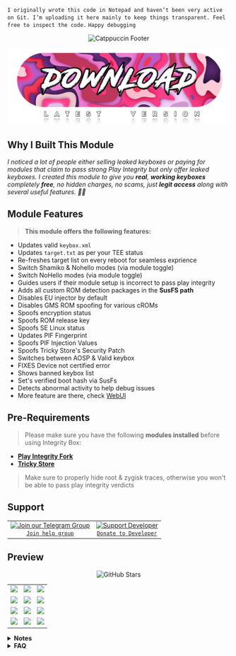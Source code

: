 `I originally wrote this code in Notepad and haven’t been very active on Git. I’m uploading it here mainly to keep things transparent. Feel free to inspect the code.`
`Happy debugging`

<p align="center">
  <img src="https://raw.githubusercontent.com/catppuccin/catppuccin/main/assets/footers/gray0_ctp_on_line.svg?sanitize=true" alt="Catppuccin Footer" />
</p>

<div align="center">
  <a href="https://github.com/MeowDump/Integrity-Box/releases" target="_blank">
    <img src="DUMP/download.png" alt="Download Button" width="600" />
  </a>
</div>


## Why I Built This Module

*I noticed a lot of people either selling leaked keyboxes or paying for modules that claim to pass strong Play Integrity but only offer leaked keyboxes. I created this module to give you **real**, **working keyboxes** completely **free**, no hidden charges, no scams, just **legit access** along with several useful features. 🚫🔑*


## Module Features

> **This module offers the following features:**  

-  Updates valid `keybox.xml`  
-  Updates `target.txt` as per your TEE status
-  Re-freshes target list on every reboot for seamless exprience
-  Switch Shamiko & Nohello modes (via module toggle)
-  Switch NoHello modes (via module toggle)
-  Guides users if their module setup is incorrect to pass play integrity
-  Adds all custom ROM detection packages in the **SusFS path**  
-  Disables EU injector by default  
-  Disables GMS ROM spoofing for  various cROMs 
-  Spoofs encryption status   
-  Spoofs ROM release key  
-  Spoofs SE Linux status
-  Updates PIF Fingerprint
-  Spoofs PIF Injection Values
-  Spoofs Tricky Store's Security Patch
-  Switches between AOSP & Valid keybox
-  FIXES Device not certified error
-  Shows banned keybox list
-  Set's verified boot hash via SusFs
-  Detects abnormal activity to help debug issues
-  More feature are there, check [WebUI](https://github.com/MeowDump/Integrity-Box/raw/main/DUMP/10.png)

## Pre-Requirements

> Please make sure you have the following **modules installed** before using Integrity Box:

- [**Play Integrity Fork**](https://github.com/osm0sis/PlayIntegrityFork/releases)
- [**Tricky Store**](https://github.com/5ec1cff/TrickyStore/releases)
> Make sure to properly hide root & zygisk traces, otherwise you won't be able to pass play integrity verdicts

## Support
<table align="center" cellspacing="20" style="border: none;">
  <tr align="center">
    <td style="border: none;">
      <a href="https://t.me/MeowDump" target="_blank" style="border: none;">
        <img src="https://upload.wikimedia.org/wikipedia/commons/8/82/Telegram_logo.svg" alt="Join our Telegram Group" width="150" style="border: none;"><br>
        <code>Join help group</code>
      </a>
    </td>
    <td style="border: none;">
      <a href="https://github.com/MeowDump/Integrity-Box/blob/main/support.md" target="_blank" style="border: none;">
        <img src="https://www.svgrepo.com/show/194198/donate-donation.svg" alt="Support Developer" width="150" style="border: none;"><br>
        <code>Donate to Developer</code>
      </a>
    </td>
  </tr>
</table>

## Preview
<p align="center">
  <img 
    src="https://m3-markdown-badges.vercel.app/stars/7/1/MeowDump/Integrity-Box" 
    alt="GitHub Stars" 
  />
</p>


<div align="center">

<table>
  <tr>
    <td><img src="https://github.com/MeowDump/Integrity-Box/raw/main/DUMP/installation.gif" width="200px"></td>
    <td><img src="https://github.com/MeowDump/Integrity-Box/raw/main/DUMP/webui.gif" width="200px"></td>
    <td><img src="https://github.com/MeowDump/Integrity-Box/raw/main/DUMP/webui2.gif" width="200px"></td>
  </tr>
  <tr>
    <td><img src="https://github.com/MeowDump/Integrity-Box/raw/main/DUMP/5.gif" width="200px"></td>
    <td><img src="https://github.com/MeowDump/Integrity-Box/raw/main/DUMP/action.png" width="200px"></td>
    <td><img src="https://github.com/MeowDump/Integrity-Box/raw/main/DUMP/prop.png" width="200px"></td>
  </tr>
  <tr>
    <td><img src="https://github.com/MeowDump/Integrity-Box/raw/main/DUMP/8.png" width="200px"></td>
    <td><img src="https://github.com/MeowDump/Integrity-Box/raw/main/DUMP/2.png" width="200px"></td>
    <td><img src="https://github.com/MeowDump/Integrity-Box/raw/main/DUMP/3.png" width="200px"></td>
  </tr>
  <tr>
    <td><img src="https://github.com/MeowDump/Integrity-Box/raw/main/DUMP/4.png" width="200px"></td>
    <td><img src="https://github.com/MeowDump/Integrity-Box/raw/main/DUMP/6.png" width="200px"></td>
    <td><img src="https://github.com/MeowDump/Integrity-Box/raw/main/DUMP/1.png" width="200px"></td>
  </tr>
</table>

</div>

<details>
<summary><strong>Notes</strong></summary>

<br>
NOTE: Use Action/WebUI button to report bugs/issues

- Hide root properly if play integrity isn't passing for you. If you are using a custom rom, make sure you have disabled inbuilt gms spoofing. How to disable it? Well it depends on what rom you're using. Join your rom help group & ask `how to disable it` there.  
- Avoid conflicting or unnecessary modules that expose your root environment

</details>

<details>
<summary><strong>FAQ</strong></summary>

<br>

> Is Meow Assistant a malware?

### App Signing & Security Clarification

In earlier versions, the app was signed using a **test key**, which caused some security detectors to flag it as a potentially harmful app.

Starting from **Module v3+**, the app is now signed with a **private release key**.  
🔒 Although there were **no changes in functionality**, switching to a proper key has resolved the issue, there are **no more false detections** reported.  
**MEOW ASSISTANT IS NOW DEPRECIATED!**

> Purpose of Meow Assistant

**Meow Assistant** is built to enhance usability and transparency.

It provides **popup messages** when:

- You click on any option inside the **WebView**  
- You execute any script via the **Action button**

This helps you stay informed about the actions being triggered and improves the overall user experience.

<img src="https://github.com/MeowDump/Integrity-Box/raw/main/DUMP/meowassistant.png" alt="Meow Helper" width="100%">

</details>
